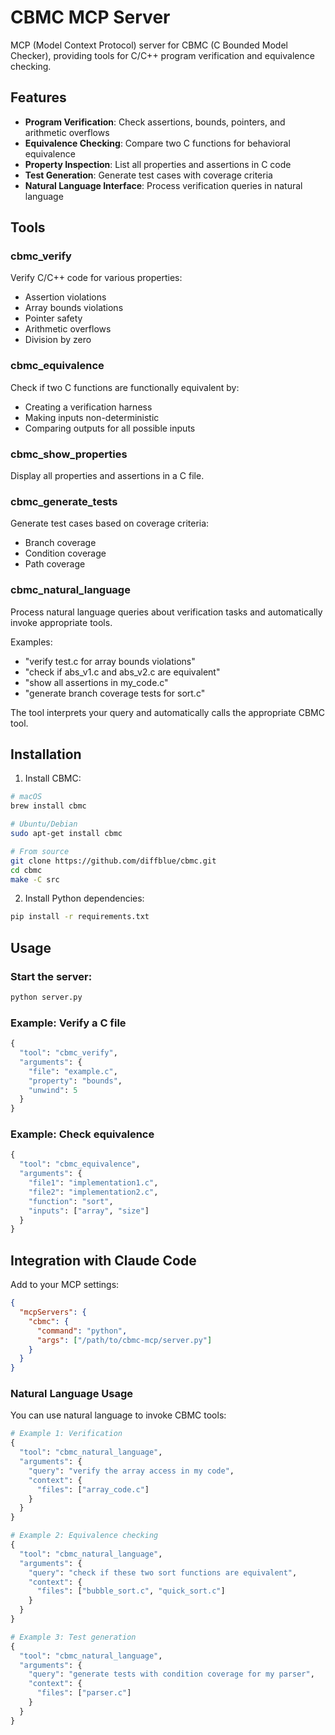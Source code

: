 # CBMC MCP Server

MCP (Model Context Protocol) server for CBMC (C Bounded Model Checker), providing tools for C/C++ program verification and equivalence checking.

## Features

- **Program Verification**: Check assertions, bounds, pointers, and arithmetic overflows
- **Equivalence Checking**: Compare two C functions for behavioral equivalence
- **Property Inspection**: List all properties and assertions in C code
- **Test Generation**: Generate test cases with coverage criteria
- **Natural Language Interface**: Process verification queries in natural language

## Tools

### cbmc_verify
Verify C/C++ code for various properties:
- Assertion violations
- Array bounds violations
- Pointer safety
- Arithmetic overflows
- Division by zero

### cbmc_equivalence
Check if two C functions are functionally equivalent by:
- Creating a verification harness
- Making inputs non-deterministic
- Comparing outputs for all possible inputs

### cbmc_show_properties
Display all properties and assertions in a C file.

### cbmc_generate_tests
Generate test cases based on coverage criteria:
- Branch coverage
- Condition coverage
- Path coverage

### cbmc_natural_language
Process natural language queries about verification tasks and automatically invoke appropriate tools.

Examples:
- "verify test.c for array bounds violations"
- "check if abs_v1.c and abs_v2.c are equivalent"
- "show all assertions in my_code.c"
- "generate branch coverage tests for sort.c"

The tool interprets your query and automatically calls the appropriate CBMC tool.

## Installation

1. Install CBMC:
```bash
# macOS
brew install cbmc

# Ubuntu/Debian
sudo apt-get install cbmc

# From source
git clone https://github.com/diffblue/cbmc.git
cd cbmc
make -C src
```

2. Install Python dependencies:
```bash
pip install -r requirements.txt
```

## Usage

### Start the server:
```bash
python server.py
```

### Example: Verify a C file
```python
{
  "tool": "cbmc_verify",
  "arguments": {
    "file": "example.c",
    "property": "bounds",
    "unwind": 5
  }
}
```

### Example: Check equivalence
```python
{
  "tool": "cbmc_equivalence", 
  "arguments": {
    "file1": "implementation1.c",
    "file2": "implementation2.c",
    "function": "sort",
    "inputs": ["array", "size"]
  }
}
```

## Integration with Claude Code

Add to your MCP settings:
```json
{
  "mcpServers": {
    "cbmc": {
      "command": "python",
      "args": ["/path/to/cbmc-mcp/server.py"]
    }
  }
}
```

### Natural Language Usage

You can use natural language to invoke CBMC tools:

```python
# Example 1: Verification
{
  "tool": "cbmc_natural_language",
  "arguments": {
    "query": "verify the array access in my code",
    "context": {
      "files": ["array_code.c"]
    }
  }
}

# Example 2: Equivalence checking
{
  "tool": "cbmc_natural_language",
  "arguments": {
    "query": "check if these two sort functions are equivalent",
    "context": {
      "files": ["bubble_sort.c", "quick_sort.c"]
    }
  }
}

# Example 3: Test generation
{
  "tool": "cbmc_natural_language",
  "arguments": {
    "query": "generate tests with condition coverage for my parser",
    "context": {
      "files": ["parser.c"]
    }
  }
}
```
